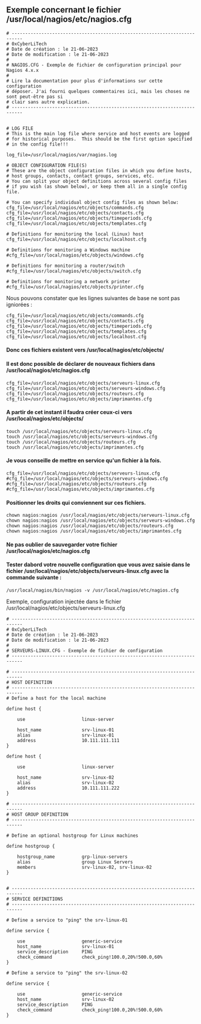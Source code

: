 

## Exemple concernant le fichier /usr/local/nagios/etc/nagios.cfg

```
# --------------------------------------------------------------------------
# 0xCyberLiTech
# Date de création : le 21-06-2023
# Date de modification : le 21-06-2023
#
# NAGIOS.CFG - Exemple de fichier de configuration principal pour Nagios 4.x.x
#
# Lire la documentation pour plus d'informations sur cette configuration
# déposer. J'ai fourni quelques commentaires ici, mais les choses ne sont peut-être pas si
# clair sans autre explication.
# --------------------------------------------------------------------------


# LOG FILE
# This is the main log file where service and host events are logged
# for historical purposes.  This should be the first option specified
# in the config file!!!

log_file=/usr/local/nagios/var/nagios.log

# OBJECT CONFIGURATION FILE(S)
# These are the object configuration files in which you define hosts,
# host groups, contacts, contact groups, services, etc.
# You can split your object definitions across several config files
# if you wish (as shown below), or keep them all in a single config file.

# You can specify individual object config files as shown below:
cfg_file=/usr/local/nagios/etc/objects/commands.cfg
cfg_file=/usr/local/nagios/etc/objects/contacts.cfg
cfg_file=/usr/local/nagios/etc/objects/timeperiods.cfg
cfg_file=/usr/local/nagios/etc/objects/templates.cfg

# Definitions for monitoring the local (Linux) host
cfg_file=/usr/local/nagios/etc/objects/localhost.cfg

# Definitions for monitoring a Windows machine
#cfg_file=/usr/local/nagios/etc/objects/windows.cfg

# Definitions for monitoring a router/switch
#cfg_file=/usr/local/nagios/etc/objects/switch.cfg

# Definitions for monitoring a network printer
#cfg_file=/usr/local/nagios/etc/objects/printer.cfg
```
Nous pouvons constater que les lignes suivantes de base ne sont pas igniorées :

```
cfg_file=/usr/local/nagios/etc/objects/commands.cfg
cfg_file=/usr/local/nagios/etc/objects/contacts.cfg
cfg_file=/usr/local/nagios/etc/objects/timeperiods.cfg
cfg_file=/usr/local/nagios/etc/objects/templates.cfg
cfg_file=/usr/local/nagios/etc/objects/localhost.cfg
```
#### Donc ces fichiers existent vers /usr/local/nagios/etc/objects/
#### Il est donc possible de déclarer de nouveaux fichiers dans /usr/local/nagios/etc/nagios.cfg
```
cfg_file=/usr/local/nagios/etc/objects/serveurs-linux.cfg
cfg_file=/usr/local/nagios/etc/objects/serveurs-windows.cfg
cfg_file=/usr/local/nagios/etc/objects/routeurs.cfg
cfg_file=/usr/local/nagios/etc/objects/imprimantes.cfg

```
#### A partir de cet instant il faudra créer ceux-ci vers /usr/local/nagios/etc/objects/

```
touch /usr/local/nagios/etc/objects/serveurs-linux.cfg
touch /usr/local/nagios/etc/objects/serveurs-windows.cfg
touch /usr/local/nagios/etc/objects/routeurs.cfg
touch /usr/local/nagios/etc/objects/imprimantes.cfg
```
#### Je vous conseille de mettre en service qu'un fichier à la fois.

```
cfg_file=/usr/local/nagios/etc/objects/serveurs-linux.cfg
#cfg_file=/usr/local/nagios/etc/objects/serveurs-windows.cfg
#cfg_file=/usr/local/nagios/etc/objects/routeurs.cfg
#cfg_file=/usr/local/nagios/etc/objects/imprimantes.cfg
```
#### Positionner les droits qui conviennent sur ces fichiers.

```
chown nagios:nagios /usr/local/nagios/etc/objects/serveurs-linux.cfg
chown nagios:nagios /usr/local/nagios/etc/objects/serveurs-windows.cfg
chown nagios:nagios /usr/local/nagios/etc/objects/routeurs.cfg
chown nagios:nagios /usr/local/nagios/etc/objects/imprimantes.cfg
```

#### Ne pas oublier de sauvegarder votre fichier /usr/local/nagios/etc/nagios.cfg
#### Tester dabord votre nouvelle configuration que vous avez saisie dans le fichier /usr/local/nagios/etc/objects/serveurs-linux.cfg avec la commande suivante :

```
/usr/local/nagios/bin/nagios -v /usr/local/nagios/etc/nagios.cfg
```
Exemple, configuration injectée dans le fichier /usr/local/nagios/etc/objects/serveurs-linux.cfg

```
# --------------------------------------------------------------------------
# 0xCyberLiTech
# Date de création : le 21-06-2023
# Date de modification : le 21-06-2023
#
# SERVEURS-LINUX.CFG - Exemple de fichier de configuration 
# --------------------------------------------------------------------------

# --------------------------------------------------------------------------
# HOST DEFINITION
# --------------------------------------------------------------------------
# Define a host for the local machine

define host {

    use                     linux-server

    host_name               srv-linux-01
    alias                   srv-linux-01
    address                 10.111.111.111
}

define host {

    use                     linux-server

    host_name               srv-linux-02
    alias                   srv-linux-02
    address                 10.111.111.222
}

# --------------------------------------------------------------------------
# HOST GROUP DEFINITION
# --------------------------------------------------------------------------

# Define an optional hostgroup for Linux machines

define hostgroup {

    hostgroup_name          grp-linux-servers
    alias                   group Linux Servers
    members                 srv-linux-02, srv-linux-02
}


# --------------------------------------------------------------------------
# SERVICE DEFINITIONS
# --------------------------------------------------------------------------

# Define a service to "ping" the srv-linux-01

define service {

    use                     generic-service
    host_name               srv-linux-01
    service_description     PING
    check_command           check_ping!100.0,20%!500.0,60%
}

# Define a service to "ping" the srv-linux-02

define service {

    use                     generic-service
    host_name               srv-linux-02
    service_description     PING
    check_command           check_ping!100.0,20%!500.0,60%
}

```
